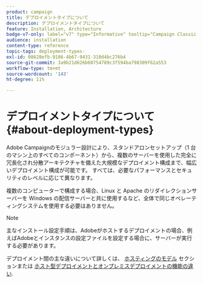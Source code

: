 ```yaml
---
product: campaign
title: デプロイメントタイプについて
description: デプロイメントタイプについて
feature: Installation, Architecture
badge-v7-only: label="v7" type="Informative" tooltip="Campaign Classic v7 にのみ適用されます"
audience: installation
content-type: reference
topic-tags: deployment-types-
exl-id: 08628efb-9186-4b67-9431-310d4bc276b4
source-git-commit: 3a9b21d626b60754789c3f594ba798309f62a553
workflow-type: tm+mt
source-wordcount: '143'
ht-degree: 11%

---
```


# デプロイメントタイプについて{#about-deployment-types}



Adobe Campaignのモジュラー設計により、スタンドアロンセットアップ（1 台のマシン上のすべてのコンポーネント）から、複数のサーバーを使用した完全に冗長化され分散アーキテクチャを備えた大規模なデプロイメント構成まで、幅広いデプロイメント構成が可能です。 すべては、必要なパフォーマンスとセキュリティのレベルに応じて異なります。

複数のコンピューターで構成する場合、Linux と Apache のリダイレクションサーバーを Windows の配信サーバーと共に使用するなど、全体で同じオペレーティングシステムを使用する必要はありません。

>[!NOTE]
>
>主なインストール設定手順は、Adobeがホストするデプロイメントの場合、例えばAdobeとインスタンスの設定ファイルを設定する場合に、サーバーが実行する必要があります。
>
>デプロイメント間の主な違いについて詳しくは、 [ホスティングのモデル](../../installation/using/hosting-models.md) セクションまたは [ホスト型デプロイメントとオンプレミスデプロイメントの機能の違い](../../installation/using/capability-matrix.md).
